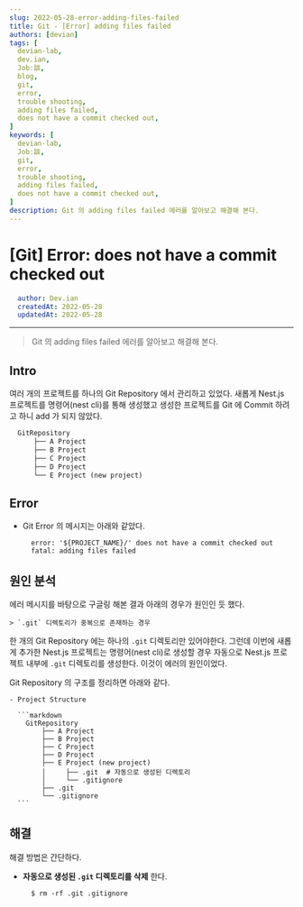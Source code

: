 ```yaml
---
slug: 2022-05-28-error-adding-files-failed
title: Git - [Error] adding files failed
authors: [devian]
tags: [
  devian-lab, 
  dev.ian,
  Jobː談,
  blog,
  git,
  error,
  trouble shooting,
  adding files failed,
  does not have a commit checked out,
]
keywords: [
  devian-lab,
  Jobː談,
  git,
  error,
  trouble shooting,
  adding files failed,
  does not have a commit checked out,
]
description: Git 의 adding files failed 에러를 알아보고 해결해 본다.
---
```


<!--title -->
# [Git] Error: does not have a commit checked out 
<!--//title -->

<!-- 
```json
{
  "author": "Dev.ian",
  "createdAt": "2022-05-28",
  "updatedAt": "2022-05-28"
}
``` 
-->

```yaml
  author: Dev.ian
  createdAt: 2022-05-28
  updatedAt: 2022-05-28
```

---

> Git 의 adding files failed 에러를 알아보고 해결해 본다.

<!-- truncate -->

## Intro

  여러 개의 프로젝트를 하나의 Git Repository 에서 관리하고 있었다. 새롭게 Nest.js 프로젝트를 명령어(nest cli)를 통해 생성했고 생성한 프로젝트를 Git 에 Commit 하려고 하니 add 가 되지 않았다.  

  ```markdown
    GitRepository
        ├── A Project
        ├── B Project
        ├── C Project
        ├── D Project
        └── E Project (new project)
  ```

## Error

  - Git Error 의 메시지는 아래와 같았다.

    ```shell
      error: '${PROJECT_NAME}/' does not have a commit checked out
      fatal: adding files failed
    ```

## 원인 분석

  에러 메시지를 바탕으로 구글링 해본 결과 아래의 경우가 원인인 듯 했다. 

    > `.git` 디렉토리가 중복으로 존재하는 경우

  한 개의 Git Repository 에는 하나의 `.git` 디렉토리만 있어야한다. 그런데 이번에 새롭게 추가한 Nest.js 프로젝트는 명령어(nest cli)로 생성할 경우 자동으로 Nest.js 프로젝트 내부에 `.git` 디렉토리를 생성한다. 이것이 에러의 원인이었다. 

  Git Repository 의 구조를 정리하면 아래와 같다.

    - Project Structure

      ```markdown
        GitRepository
            ├── A Project
            ├── B Project
            ├── C Project
            ├── D Project
            ├── E Project (new project)
            │     ├── .git  # 자동으로 생성된 디렉토리
            │     └── .gitignore
            ├── .git
            └── .gitignore
      ```

## 해결

  해결 방법은 간단하다. 
   
  - **자동으로 생성된  `.git` 디렉토리를 삭제** 한다.

    ```shell
      $ rm -rf .git .gitignore
    ```